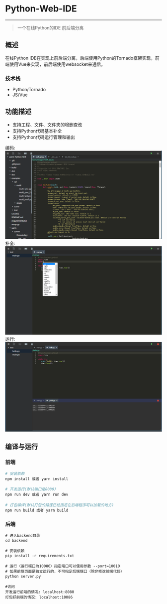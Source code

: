 # Python-Web-IDE
-----------
>  一个在线Python的IDE
>  前后端分离

## 概述
在线Python IDE在实现上前后端分离，后端使用Python的Tornado框架实现，前端使用Vue来实现，前后端使用websocket来通信。

### 技术栈
- Python/Tornado
- JS/Vue

## 功能描述
- 支持工程、文件、文件夹的增删查改
- 支持Python代码基本补全
- 支持Python代码运行管理和输出

编码:
![avatar](doc/img/code.png)
补全:
![avatar](doc/img/complete.png)
运行:
![avatar](doc/img/run.png)

## 编译与运行
### 前端
``` bash
# 安装依赖
npm install 或者 yarn install

# 开发运行(默认端口是8080)
npm run dev 或者 yarn run dev

# 打包编译(默认打包的路径已经指定在后端程序可以加载的地方)
npm run build 或者 yarn build
```
### 后端
```
# 进入backend目录
cd backend

# 安装依赖
pip install -r requirements.txt

# 运行（运行端口为10086）指定端口可以使用参数 --port=10010
# 如果前端页面是独立运行的，不可指定后端端口（除非修改前端代码）
python server.py

#访问
开发运行前端的情况: localhost:8080
打包好前端的情况: localhost:10086
```
